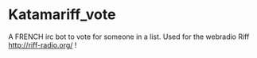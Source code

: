 Katamariff_vote
===============

A FRENCH irc bot to vote for someone in a list.
Used for the webradio Riff http://riff-radio.org/ !
